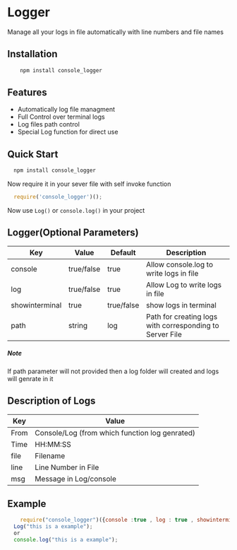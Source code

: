 # Logger

Manage all your logs in file automatically with line numbers and file names

## Installation
```javascript
	npm install console_logger
```

## Features
* Automatically log file managment 
* Full Control over terminal logs
* Log files path control
* Special Log function for direct use

## Quick Start

```javascript
  npm install console_logger 
```
Now require it in your sever file with self invoke function
```javascript
  require('console_logger')();
```
Now use `Log()` or `console.log()` in your project

## Logger(Optional Parameters)
Key | Value | Default | Description
------------ | ------------- | ------------- | -------------
console | true/false | true | Allow console.log to write logs in file
log | true/false | true | Allow Log to write logs in file  
showinterminal | true | true/false | show logs in terminal 
path | string | log | Path for creating logs with corresponding to Server File

##### Note 
If path parameter will not provided then a log folder will created and logs will genrate in it 

## Description of Logs 
Key | Value 
------------ | -------------
From |Console/Log (from which function log genrated) 
Time | HH:MM:SS | 
file | Filename | 
line | Line Number in File 
msg  | Message in Log/console

## Example 
```javascript
	require("console_logger")({console :true , log : true , showinterminal : true , log : "log"}) 
  Log("this is a example");
  or
  console.log("this is a example");
```
